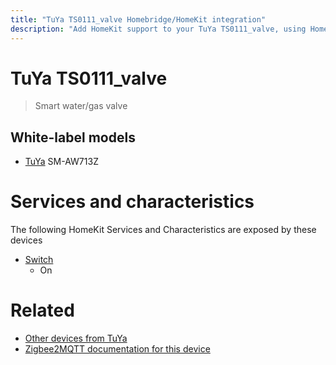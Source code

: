 ```yaml
---
title: "TuYa TS0111_valve Homebridge/HomeKit integration"
description: "Add HomeKit support to your TuYa TS0111_valve, using Homebridge, Zigbee2MQTT and homebridge-z2m."
---
```

<!---
This file has been GENERATED using src/docgen/docgen.ts
DO NOT EDIT THIS FILE MANUALLY!
-->
# TuYa TS0111_valve
> Smart water/gas valve


## White-label models
* [TuYa](../index.md#tuya) SM-AW713Z

# Services and characteristics
The following HomeKit Services and Characteristics are exposed by
these devices

* [Switch](../../switch.md)
  * On


# Related
* [Other devices from TuYa](../index.md#tuya)
* [Zigbee2MQTT documentation for this device](https://www.zigbee2mqtt.io/devices/TS0111_valve.html)
